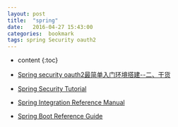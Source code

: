 ```yaml
---
layout: post
title:  "spring"
date:   2016-04-27 15:43:00
categories:  bookmark
tags: spring Security oauth2
---
```

* content
{:toc}  

* [Spring security oauth2最简单入门环境搭建--二、干货](http://wwwcomy.iteye.com/blog/2230265)
* [Spring Security Tutorial](http://www.mkyong.com/tutorials/spring-security-tutorials/)
* [Spring Integration Reference Manual](http://docs.spring.io/spring-integration/reference/htmlsingle/)
* [Spring Boot Reference Guide](http://docs.spring.io/spring-boot/docs/current-SNAPSHOT/reference/htmlsingle/)
